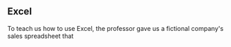 ## Excel

To teach us how to use Excel, the professor gave us a fictional company's sales spreadsheet that 
